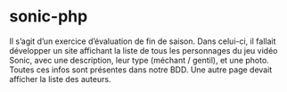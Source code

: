 # sonic-php

Il s’agit d’un exercice d’évaluation de fin de saison. Dans celui-ci, il fallait développer un site affichant la liste de tous les personnages du jeu vidéo Sonic, avec une description, leur type (méchant / gentil), et une photo. Toutes ces infos sont présentes dans notre BDD.
Une autre page devait afficher la liste des auteurs.
